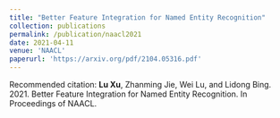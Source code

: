 ```yaml
---
title: "Better Feature Integration for Named Entity Recognition"
collection: publications
permalink: /publication/naacl2021
date: 2021-04-11
venue: 'NAACL'
paperurl: 'https://arxiv.org/pdf/2104.05316.pdf'
---
```

Recommended citation: **Lu  Xu**, Zhanming Jie, Wei Lu, and Lidong Bing. 2021. Better Feature Integration for Named Entity Recognition. In Proceedings of NAACL.
